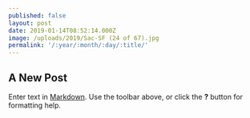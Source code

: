 ```yaml
---
published: false
layout: post
date: 2019-01-14T08:52:14.000Z
image: /uploads/2019/Sac-SF (24 of 67).jpg
permalink: '/:year/:month/:day/:title/'
---
```

## A New Post

Enter text in [Markdown](http://daringfireball.net/projects/markdown/). Use the toolbar above, or click the **?** button for formatting help.
